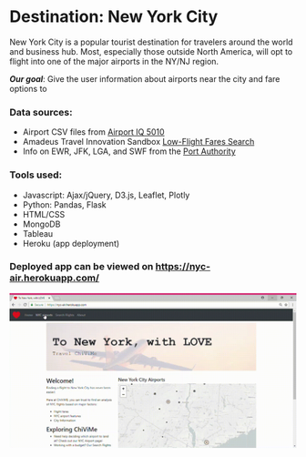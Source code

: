 # Destination: New York City 
New York City is a popular tourist destination for travelers around the world and business hub. Most, especially those outside North America, will opt to flight into one of the major airports in the NY/NJ region.

**_Our goal_**: Give the user information about airports near the city and fare options to 

### Data sources:
- Airport CSV files from [Airport IQ 5010](https://www.gcr1.com/5010WEB/)
- Amadeus Travel Innovation Sandbox [Low-Flight Fares Search](https://sandbox.amadeus.com/travel-innovation-sandbox/apis/get/flights/low-fare-search)
- Info on EWR, JFK, LGA, and SWF from the [Port Authority](https://www.panynj.gov/airports/general-information.html)

### Tools used:
- Javascript: Ajax/jQuery, D3.js, Leaflet, Plotly
- Python: Pandas, Flask
- HTML/CSS
- MongoDB
- Tableau
- Heroku (app deployment)

### Deployed app can be viewed on https://nyc-air.herokuapp.com/
![Website demo](static/website_demo.gif)
